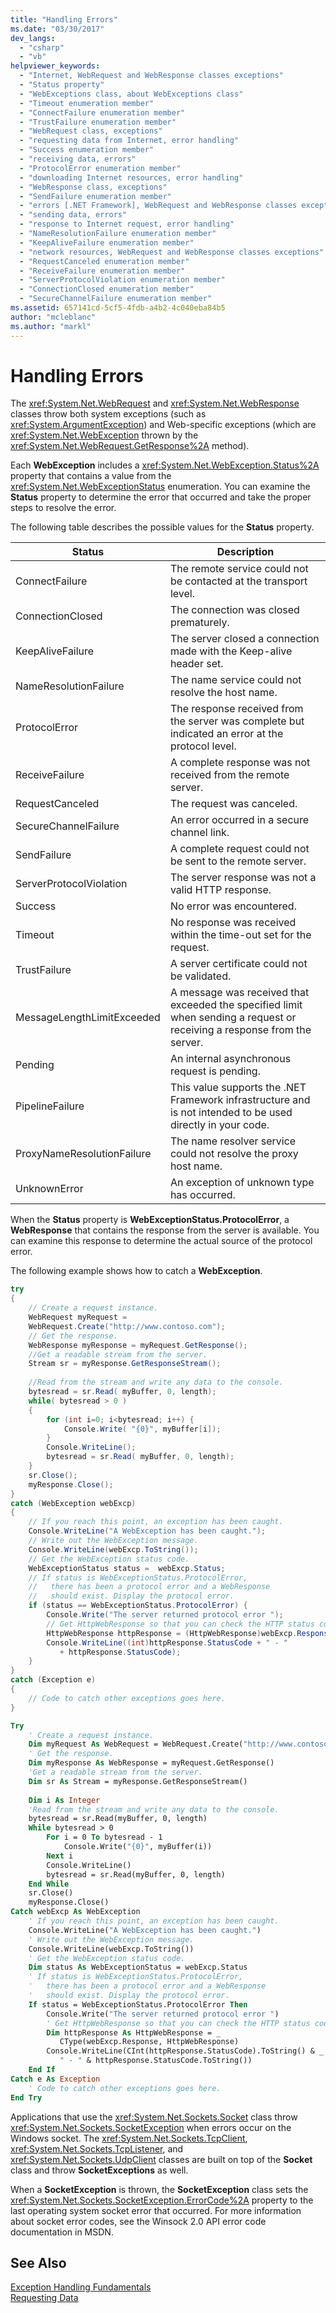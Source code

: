 ```yaml
---
title: "Handling Errors"
ms.date: "03/30/2017"
dev_langs: 
  - "csharp"
  - "vb"
helpviewer_keywords: 
  - "Internet, WebRequest and WebResponse classes exceptions"
  - "Status property"
  - "WebExceptions class, about WebExceptions class"
  - "Timeout enumeration member"
  - "ConnectFailure enumeration member"
  - "TrustFailure enumeration member"
  - "WebRequest class, exceptions"
  - "requesting data from Internet, error handling"
  - "Success enumeration member"
  - "receiving data, errors"
  - "ProtocolError enumeration member"
  - "downloading Internet resources, error handling"
  - "WebResponse class, exceptions"
  - "SendFailure enumeration member"
  - "errors [.NET Framework], WebRequest and WebResponse classes exceptions"
  - "sending data, errors"
  - "response to Internet request, error handling"
  - "NameResolutionFailure enumeration member"
  - "KeepAliveFailure enumeration member"
  - "network resources, WebRequest and WebResponse classes exceptions"
  - "RequestCanceled enumeration member"
  - "ReceiveFailure enumeration member"
  - "ServerProtocolViolation enumeration member"
  - "ConnectionClosed enumeration member"
  - "SecureChannelFailure enumeration member"
ms.assetid: 657141cd-5cf5-4fdb-a4b2-4c040eba84b5
author: "mcleblanc"
ms.author: "markl"
---
```

# Handling Errors
The <xref:System.Net.WebRequest> and <xref:System.Net.WebResponse> classes throw both system exceptions (such as <xref:System.ArgumentException>) and Web-specific exceptions (which are <xref:System.Net.WebException> thrown by the <xref:System.Net.WebRequest.GetResponse%2A> method).  
  
 Each **WebException** includes a <xref:System.Net.WebException.Status%2A> property that contains a value from the <xref:System.Net.WebExceptionStatus> enumeration. You can examine the **Status** property to determine the error that occurred and take the proper steps to resolve the error.  
  
 The following table describes the possible values for the **Status** property.  
  
|Status|Description|  
|------------|-----------------|  
|ConnectFailure|The remote service could not be contacted at the transport level.|  
|ConnectionClosed|The connection was closed prematurely.|  
|KeepAliveFailure|The server closed a connection made with the Keep-alive header set.|  
|NameResolutionFailure|The name service could not resolve the host name.|  
|ProtocolError|The response received from the server was complete but indicated an error at the protocol level.|  
|ReceiveFailure|A complete response was not received from the remote server.|  
|RequestCanceled|The request was canceled.|  
|SecureChannelFailure|An error occurred in a secure channel link.|  
|SendFailure|A complete request could not be sent to the remote server.|  
|ServerProtocolViolation|The server response was not a valid HTTP response.|  
|Success|No error was encountered.|  
|Timeout|No response was received within the time-out set for the request.|  
|TrustFailure|A server certificate could not be validated.|  
|MessageLengthLimitExceeded|A message was received that exceeded the specified limit when sending a request or receiving a response from the server.|  
|Pending|An internal asynchronous request is pending.|  
|PipelineFailure|This value supports the .NET Framework infrastructure and is not intended to be used directly in your code.|  
|ProxyNameResolutionFailure|The name resolver service could not resolve the proxy host name.|  
|UnknownError|An exception of unknown type has occurred.|  
  
 When the **Status** property is **WebExceptionStatus.ProtocolError**, a **WebResponse** that contains the response from the server is available. You can examine this response to determine the actual source of the protocol error.  
  
 The following example shows how to catch a **WebException**.  
  
```csharp  
try   
{  
    // Create a request instance.  
    WebRequest myRequest =   
    WebRequest.Create("http://www.contoso.com");  
    // Get the response.  
    WebResponse myResponse = myRequest.GetResponse();  
    //Get a readable stream from the server.   
    Stream sr = myResponse.GetResponseStream();  
  
    //Read from the stream and write any data to the console.  
    bytesread = sr.Read( myBuffer, 0, length);  
    while( bytesread > 0 )   
    {  
        for (int i=0; i<bytesread; i++) {  
            Console.Write( "{0}", myBuffer[i]);  
        }  
        Console.WriteLine();  
        bytesread = sr.Read( myBuffer, 0, length);  
    }  
    sr.Close();  
    myResponse.Close();  
}  
catch (WebException webExcp)   
{  
    // If you reach this point, an exception has been caught.  
    Console.WriteLine("A WebException has been caught.");  
    // Write out the WebException message.  
    Console.WriteLine(webExcp.ToString());  
    // Get the WebException status code.  
    WebExceptionStatus status =  webExcp.Status;  
    // If status is WebExceptionStatus.ProtocolError,   
    //   there has been a protocol error and a WebResponse   
    //   should exist. Display the protocol error.  
    if (status == WebExceptionStatus.ProtocolError) {  
        Console.Write("The server returned protocol error ");  
        // Get HttpWebResponse so that you can check the HTTP status code.  
        HttpWebResponse httpResponse = (HttpWebResponse)webExcp.Response;  
        Console.WriteLine((int)httpResponse.StatusCode + " - "  
           + httpResponse.StatusCode);  
    }  
}  
catch (Exception e)   
{  
    // Code to catch other exceptions goes here.  
}  
```  
  
```vb  
Try  
    ' Create a request instance.  
    Dim myRequest As WebRequest = WebRequest.Create("http://www.contoso.com")  
    ' Get the response.  
    Dim myResponse As WebResponse = myRequest.GetResponse()  
    'Get a readable stream from the server.   
    Dim sr As Stream = myResponse.GetResponseStream()  
  
    Dim i As Integer      
    'Read from the stream and write any data to the console.  
    bytesread = sr.Read(myBuffer, 0, length)  
    While bytesread > 0  
        For i = 0 To bytesread - 1  
            Console.Write("{0}", myBuffer(i))  
        Next i  
        Console.WriteLine()  
        bytesread = sr.Read(myBuffer, 0, length)  
    End While  
    sr.Close()  
    myResponse.Close()  
Catch webExcp As WebException  
    ' If you reach this point, an exception has been caught.  
    Console.WriteLine("A WebException has been caught.")  
    ' Write out the WebException message.  
    Console.WriteLine(webExcp.ToString())  
    ' Get the WebException status code.  
    Dim status As WebExceptionStatus = webExcp.Status  
    ' If status is WebExceptionStatus.ProtocolError,   
    '   there has been a protocol error and a WebResponse   
    '   should exist. Display the protocol error.  
    If status = WebExceptionStatus.ProtocolError Then  
        Console.Write("The server returned protocol error ")  
        ' Get HttpWebResponse so that you can check the HTTP status code.  
        Dim httpResponse As HttpWebResponse = _  
           CType(webExcp.Response, HttpWebResponse)  
        Console.WriteLine(CInt(httpResponse.StatusCode).ToString() & _  
           " - " & httpResponse.StatusCode.ToString())  
    End If  
Catch e As Exception  
    ' Code to catch other exceptions goes here.  
End Try  
```  
  
 Applications that use the <xref:System.Net.Sockets.Socket> class throw <xref:System.Net.Sockets.SocketException> when errors occur on the Windows socket. The <xref:System.Net.Sockets.TcpClient>, <xref:System.Net.Sockets.TcpListener>, and <xref:System.Net.Sockets.UdpClient> classes are built on top of the **Socket** class and throw **SocketExceptions** as well.  
  
 When a **SocketException** is thrown, the **SocketException** class sets the <xref:System.Net.Sockets.SocketException.ErrorCode%2A> property to the last operating system socket error that occurred. For more information about socket error codes, see the Winsock 2.0 API error code documentation in MSDN.  
  
## See Also  
 [Exception Handling Fundamentals](../../../docs/standard/exceptions/exception-handling-fundamentals.md)  
 [Requesting Data](../../../docs/framework/network-programming/requesting-data.md)
